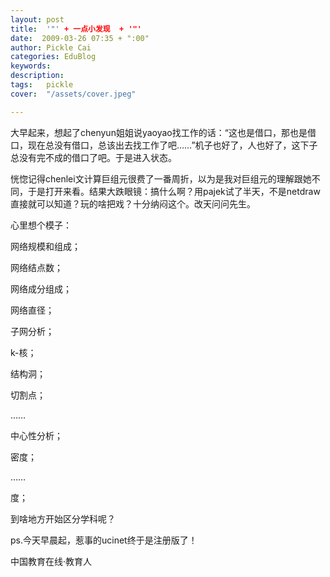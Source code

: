 ```yaml
---
layout: post  
title:  '"' + 一点小发现  + '"'
date:  2009-03-26 07:35 + ":00" 
author: Pickle Cai  
categories: EduBlog  
keywords: 
description:   
tags:	pickle   
cover:  "/assets/cover.jpeg"  

---  
```

    
大早起来，想起了chenyun姐姐说yaoyao找工作的话：“这也是借口，那也是借口，现在总没有借口，总该出去找工作了吧……”机子也好了，人也好了，这下子总没有完不成的借口了吧。于是进入状态。



恍惚记得chenlei文计算巨组元很费了一番周折，以为是我对巨组元的理解跟她不同，于是打开来看。结果大跌眼镜：搞什么啊？用pajek试了半天，不是netdraw直接就可以知道？玩的啥把戏？十分纳闷这个。改天问问先生。



心里想个模子：





网络规模和组成； 



网络结点数； 

网络成分组成； 

网络直径；

子网分析； 



k-核； 

结构洞； 

切割点； 

……

中心性分析； 



密度； 

…… 

度；

到啥地方开始区分学科呢？



ps.今天早晨起，惹事的ucinet终于是注册版了！



		    
 中国教育在线·教育人

